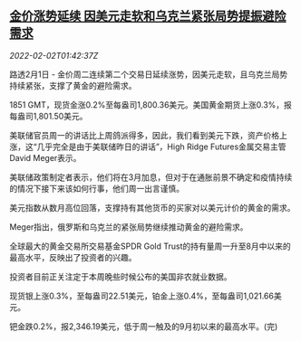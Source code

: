 <!--1643767263000-->
[金价涨势延续 因美元走软和乌克兰紧张局势提振避险需求](https://cn.reuters.com/article/global-precious-metals-0201-tues-idCNKBS2K702K)
------

<div><i>2022-02-02T01:42:37Z</i></div><p>路透2月1日 - 金价周二连续第二个交易日延续涨势，因美元走软，且乌克兰局势持续紧张，支撑了黄金的避险需求。</p><p>1851 GMT，现货金涨0.2%至每盎司1,800.36美元。美国黄金期货上涨0.3%，报每盎司1,801.50美元。</p><p>美联储官员周一的讲话比上周鸽派得多，因此，我们看到美元下跌，资产价格上涨，这“几乎完全是由于美联储昨日的讲话”，High Ridge Futures金属交易主管David Meger表示。</p><p>美联储政策制定者表示，他们将在3月加息，但对于在通胀前景不确定和疫情持续的情况下接下来该如何行事，他们周一出言谨慎。</p><p>美元指数从数月高位回落，支撑持有其他货币的买家对以美元计价的黄金的需求。</p><p>Meger指出，俄罗斯和乌克兰的紧张局势继续推动黄金的避险需求。</p><p>全球最大的黄金交易所交易基金SPDR Gold Trust的持有量周一升至8月中以来的最高水平，反映出了投资者的兴趣。</p><p>投资者目前正关注定于本周晚些时候公布的美国非农就业数据。</p><p>现货银上涨0.3%，至每盎司22.51美元，铂金上涨0.4%，至每盎司1,021.66美元。</p><p>钯金跌0.2%，报2,346.19美元，低于周一触及的9月初以来的最高水平。(完)</p>
